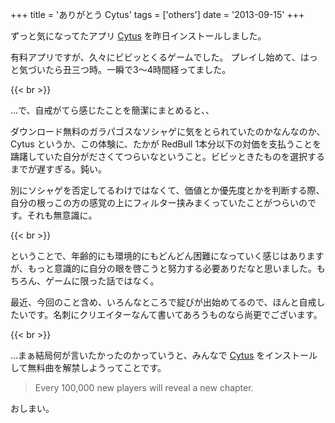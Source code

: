 +++
title = 'ありがとう Cytus'
tags = ['others']
date = '2013-09-15'
+++

ずっと気になってたアプリ [Cytus](http://www.rayark.com/g/cytus) を昨日インストールしました。

<!--more-->

有料アプリですが、久々にビビッとくるゲームでした。
プレイし始めて、はっと気づいたら丑三つ時。一瞬で3〜4時間経ってました。

{{< br >}}

…で、自戒がてら感じたことを簡潔にまとめると、、

ダウンロード無料のガラパゴスなソシャゲに気をとられていたのかなんなのか、Cytus というか、この体験に、たかが RedBull 1本分以下の対価を支払うことを躊躇していた自分がださくてつらいなということ。ビビッときたものを選択するまでが遅すぎる。鈍い。

別にソシャゲを否定してるわけではなくて、価値とか優先度とかを判断する際、自分の根っこの方の感覚の上にフィルター挟みまくっていたことがつらいのです。それも無意識に。

{{< br >}}

ということで、年齢的にも環境的にもどんどん困難になっていく感じはありますが、もっと意識的に自分の眼を啓こうと努力する必要ありだなと思いました。もちろん、ゲームに限った話ではなく。

最近、今回のこと含め、いろんなところで綻びが出始めてるので、ほんと自戒したいです。名刺にクリエイターなんて書いてあろうものなら尚更でございます。

{{< br >}}

…まぁ結局何が言いたかったのかっていうと、みんなで [Cytus](http://www.rayark.com/g/cytus) をインストールして無料曲を解禁しようってことです。

> Every 100,000 new players will reveal a new chapter.

おしまい。

